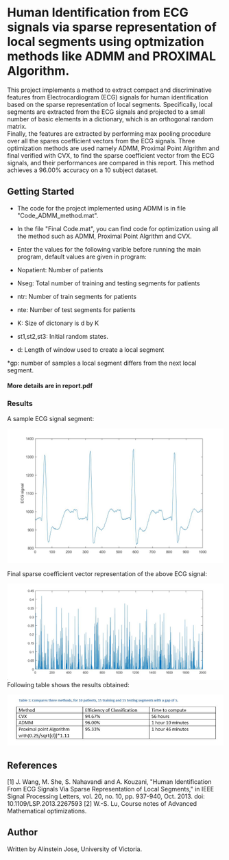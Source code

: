 # Human Identification from ECG signals via sparse representation of local segments using optmization methods like ADMM and PROXIMAL Algorithm.


This project implements a method to extract compact and discriminative features from Electrocardiogram (ECG) signals for human identification based on the sparse representation of local segments.
Specifically, local segments are extracted from the ECG signals and projected to a small number of basic elements in a dictionary, which is an orthogonal random matrix.  
Finally, the features are extracted by performing max pooling procedure over all the spares coefficient vectors from the ECG signals.
Three optimization methods are used namely ADMM, Proximal Point Algrithm and final verified with CVX, to find the sparse coefficient vector from the ECG signals, and their performances are compared in this report.
This method achieves a 96.00% accuracy on a 10 subject dataset.  


## Getting Started

* The code for the project implemented using ADMM is in file "Code_ADMM_method.mat".
 
* In the file "Final Code.mat", you can find code for optimization using all the method such as ADMM, Proximal Point Algrithm and CVX.


* Enter the values for the following varible before running the main program, default values are given in program:

* Nopatient:             Number of patients

* Nseg:                  Total number of training and testing segments for patients

* ntr:                   Number of train segments for patients

* nte:                   Number of test segments for patients

* K:                     Size of dictonary is d by K

* st1,st2,st3:           Initial random states.

* d:                     Length of window used to create a local segment

*gp: number of samples a local segment differs from the next local segment.


#### More details are in report.pdf

### Results

A sample ECG signal segment:

![ECG image](https://github.com/alinstein/Human-Identification-with-ECG--/blob/master/observation/ecg.jpg)

Final sparse coefficient vector representation of the above ECG signal:

![Sparse coefficient](https://github.com/alinstein/Human-Identification-with-ECG--/blob/master/observation/maxpol2.jpg)
Following table shows the results obtained:

![Result image](https://github.com/alinstein/Human-Identification-with-ECG--/blob/master/Results.JPG)

## References

[1] J. Wang, M. She, S. Nahavandi and A. Kouzani, "Human Identification From ECG Signals Via Sparse Representation of Local Segments," in IEEE Signal Processing Letters, vol. 20, no. 10, pp. 937-940, Oct. 2013.
doi: 10.1109/LSP.2013.2267593
[2] W.-S. Lu, Course notes of Advanced Mathematical optimizations. 

## Author

Written by Alinstein Jose, University of Victoria.
